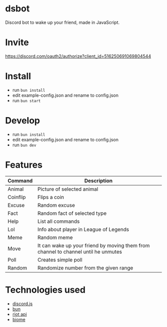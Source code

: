 # dsbot

Discord bot to wake up your friend, made in JavaScript.

# Invite

https://discord.com/oauth2/authorize?client_id=516250691069804544

# Install

* run `bun install`
* edit example-config.json and rename to config.json
* run `bun start`

# Develop

* run `bun install`
* edit example-config.json and rename to config.json
* run `bun dev`

# Features

| Command  | Description                                                                        |
|----------|------------------------------------------------------------------------------------|
| Animal   | Picture of selected animal                                                         |
| Coinflip | Flips a coin                                                                       |
| Excuse   | Random excuse                                                                      |
| Fact     | Random fact of selected type                                                       |
| Help     | List all commands                                                                  |
| Lol      | Info about player in League of Legends                                             |
| Meme     | Random meme                                                                        |
| Move     | It can wake up your friend by moving them from channel to channel until he unmutes |
| Poll     | Creates simple poll                                                                |
| Random   | Randomize number from the given range                                              |

# Technologies used

* [discord.js](https://discord.js.org/#/)
* [bun](http://bun.com/)
* [riot api](https://developer.riotgames.com/)
* [biome](https://biomejs.dev/)

